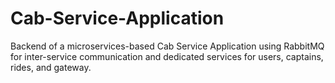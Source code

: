# Cab-Service-Application
Backend of a microservices-based Cab Service Application using RabbitMQ for inter-service communication and dedicated services for users, captains, rides, and gateway.
